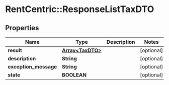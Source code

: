 # RentCentric::ResponseListTaxDTO

## Properties
Name | Type | Description | Notes
------------ | ------------- | ------------- | -------------
**result** | [**Array&lt;TaxDTO&gt;**](TaxDTO.md) |  | [optional] 
**description** | **String** |  | [optional] 
**exception_message** | **String** |  | [optional] 
**state** | **BOOLEAN** |  | [optional] 


